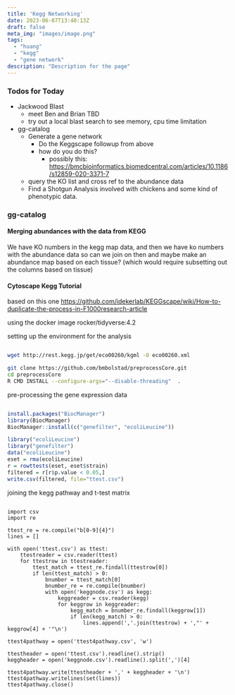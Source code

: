 ```yaml
---
title: 'Kegg Networking'
date: 2023-06-07T13:40:13Z
draft: false
meta_img: "images/image.png"
tags:
  - "huang"
  - "kegg"
  - "gene network"
description: "Description for the page"
---
```


### Todos for Today

- Jackwood Blast
  - meet Ben and Brian TBD
  - try out a local blast search to see memory, cpu time limitation
- gg-catalog
  - Generate a gene network 
    - Do the Keggscape followup from above
    - how do you do this?
      - possibly this: https://bmcbioinformatics.biomedcentral.com/articles/10.1186/s12859-020-3371-7
  - query the KO list and cross ref to the abundance data
  - Find a Shotgun Analysis involved with chickens and some kind of phenotypic data.

### gg-catalog

#### Merging abundances with the data from KEGG

We have KO numbers in the kegg map data, and then we have ko numbers with the abundance data so can we join on then and maybe make an abundance map based on each tissue? (which would require subsetting out the columns based on tissue)

#### Cytoscape Kegg Tutorial

based on this one https://github.com/idekerlab/KEGGscape/wiki/How-to-duplicate-the-process-in-F1000research-article

using the docker image rocker/tidyverse:4.2

setting up the environment for the analysis

```bash

wget http://rest.kegg.jp/get/eco00260/kgml -O eco00260.xml

git clone https://github.com/bmbolstad/preprocessCore.git
cd preprocessCore
R CMD INSTALL --configure-args="--disable-threading"  .
```

pre-processing the gene expression data

```R

install.packages("BiocManager")
library(BiocManager)
BiocManager::install(c("genefilter", "ecoliLeucine"))

library("ecoliLeucine")
library("genefilter")
data("ecoliLeucine")
eset = rma(ecoliLeucine)
r = rowttests(eset, eset$strain)
filtered = r[r$p.value < 0.05,]
write.csv(filtered, file="ttest.csv")
```

 joining the kegg pathway and t-test matrix

```python3

import csv
import re

ttest_re = re.compile("b[0-9]{4}")
lines = []

with open('ttest.csv') as ttest:
    ttestreader = csv.reader(ttest)
    for ttestrow in ttestreader:
        ttest_match = ttest_re.findall(ttestrow[0])
        if len(ttest_match) > 0:
            bnumber = ttest_match[0]
            bnumber_re = re.compile(bnumber)
            with open('keggnode.csv') as kegg:
                keggreader = csv.reader(kegg)
                for keggrow in keggreader:
                    kegg_match = bnumber_re.findall(keggrow[1])
                    if len(kegg_match) > 0:
                        lines.append(','.join(ttestrow) + ',"' + keggrow[4] + '"\n')

ttest4pathway = open('ttest4pathway.csv', 'w')

ttestheader = open('ttest.csv').readline().strip()
keggheader = open('keggnode.csv').readline().split(',')[4]

ttest4pathway.write(ttestheader + ',' + keggheader + '\n')
ttest4pathway.writelines(set(lines))
ttest4pathway.close()
```